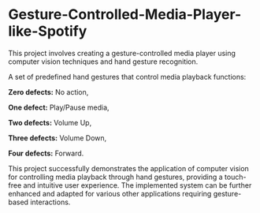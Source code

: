 # Gesture-Controlled-Media-Player-like-Spotify
This project involves creating a gesture-controlled media player using computer vision techniques and hand gesture recognition.

A set of predefined hand gestures that control media playback functions:

**Zero defects:** No action, 

**One defect:** Play/Pause media, 

**Two defects:** Volume Up, 

**Three defects:** Volume Down, 

**Four defects:** Forward.

This project successfully demonstrates the application of computer vision for controlling media playback through hand
gestures, providing a touch-free and intuitive user experience. The implemented system can be further enhanced and
adapted for various other applications requiring gesture-based interactions.
